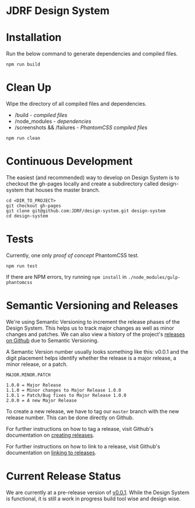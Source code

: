# JDRF Design System

# Installation
Run the below command to generate dependencies and compiled files.
````
npm run build
````

# Clean Up
Wipe the directory of all compiled files and dependencies.
* /build - _compiled files_
* /node_modules - _dependencies_
* /screenshots && /failures - _PhantomCSS compiled files_

````
npm run clean
````

# Continuous Development
The easiest (and recommended) way to develop on Design System is to checkout the gh-pages locally and create a subdirectory called design-system that houses the master branch.

````
cd <DIR_TO_PROJECT>
git checkout gh-pages
git clone git@github.com:JDRF/design-system.git design-system
cd design-system
````

# Tests
Currently, one only _proof of concept_ PhantomCSS test.
````
npm run test
````
If there are NPM errors, try running ````npm install```` in ````./node_modules/gulp-phantomcss````

# Semantic Versioning and Releases
We're using Semantic Versioning to increment the release phases of the Design System. This helps us to track major changes as well as minor changes and patches. We can also view a history of the project's [releases on Github](https://github.com/JDRF/design-system/releases) due to Semantic Versioning.

A Semantic Version number usually looks something like this: v0.0.1 and the digit placement helps identify whether the release is a major release, a minor release, or a patch.

````
MAJOR.MINOR.PATCH

1.0.0 = Major Release
1.1.0 = Minor changes to Major Release 1.0.0
1.0.1 = Patch/Bug fixes to Major Release 1.0.0
2.0.0 = A new Major Release
````

To create a new release, we have to tag our `master` branch with the new release number. This can be done directly on Github.

For further instructions on how to tag a release, visit Github's documentation on [creating releases](https://help.github.com/articles/creating-releases/).

For further instructions on how to link to a release, visit Github's documentation on [linking to releases](https://help.github.com/articles/linking-to-releases/).

# Current Release Status
We are currently at a pre-release version of [v0.0.1](https://github.com/JDRF/design-system/releases). While the Design System is functional, it is still a work in progress build tool wise and design wise.
